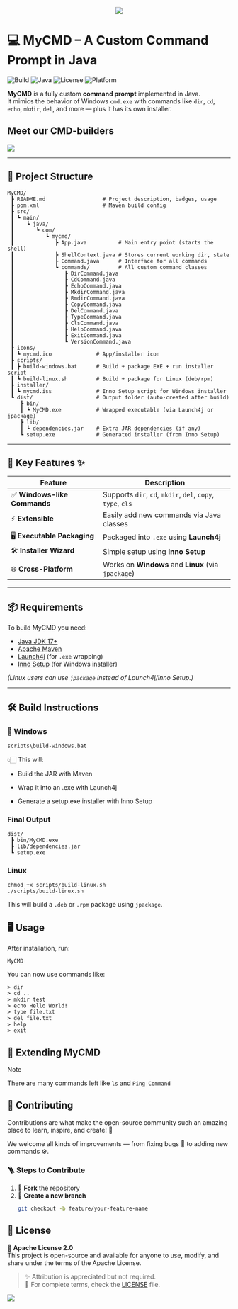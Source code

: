 <p align="center"><a name="readme-top"></a>
  <img src="https://capsule-render.vercel.app/api?type=waving&color=gradient&text=💻+Java+CMD&height=100&section=header"/>

</p>


# 💻 MyCMD – A Custom Command Prompt in Java

![Build](https://img.shields.io/badge/build-passing-brightgreen)
![Java](https://img.shields.io/badge/java-17+-blue)
![License](https://img.shields.io/badge/license-Apache-orange)
![Platform](https://img.shields.io/badge/platform-Windows%20%7C%20Linux-lightgrey)

**MyCMD** is a fully custom **command prompt** implemented in Java.  
It mimics the behavior of Windows `cmd.exe` with commands like `dir`, `cd`, `echo`, `mkdir`, `del`, and more — plus it has its own installer.

## Meet our CMD-builders

<a href="https://github.com/Drive-for-Java/MyCMD/graphs/contributors">
  <img src="https://contrib.rocks/image?repo=Drive-for-Java/MyCMD" />
</a>

---

## 📂 Project Structure
```
MyCMD/
 ┣ README.md                  # Project description, badges, usage
 ┣ pom.xml                    # Maven build config
 ┣ src/
 ┃ ┗ main/
 ┃    ┗ java/
 ┃       ┗ com/
 ┃          ┗ mycmd/
 ┃             ┣ App.java          # Main entry point (starts the shell)
 ┃             ┣ ShellContext.java # Stores current working dir, state
 ┃             ┣ Command.java      # Interface for all commands
 ┃             ┗ commands/         # All custom command classes
 ┃                ┣ DirCommand.java
 ┃                ┣ CdCommand.java
 ┃                ┣ EchoCommand.java
 ┃                ┣ MkdirCommand.java
 ┃                ┣ RmdirCommand.java
 ┃                ┣ CopyCommand.java
 ┃                ┣ DelCommand.java
 ┃                ┣ TypeCommand.java
 ┃                ┣ ClsCommand.java
 ┃                ┣ HelpCommand.java
 ┃                ┣ ExitCommand.java
 ┃                ┗ VersionCommand.java
 ┣ icons/
 ┃ ┗ mycmd.ico              # App/installer icon
 ┣ scripts/
 ┃ ┣ build-windows.bat      # Build + package EXE + run installer script
 ┃ ┗ build-linux.sh         # Build + package for Linux (deb/rpm)
 ┣ installer/
 ┃ ┗ mycmd.iss              # Inno Setup script for Windows installer
 ┗ dist/                    # Output folder (auto-created after build)
    ┣ bin/
    ┃ ┗ MyCMD.exe           # Wrapped executable (via Launch4j or jpackage)
    ┣ lib/
    ┃ ┗ dependencies.jar    # Extra JAR dependencies (if any)
    ┗ setup.exe             # Generated installer (from Inno Setup)
```


---

## 🚀 Key Features ✨

<div align="center">

| Feature | Description |
|---------|-------------|
| ✅ **Windows-like Commands** | Supports `dir`, `cd`, `mkdir`, `del`, `copy`, `type`, `cls` |
| ⚡ **Extensible** | Easily add new commands via Java classes |
| 🖥️ **Executable Packaging** | Packaged into `.exe` using **Launch4j** |
| 🛠️ **Installer Wizard** | Simple setup using **Inno Setup** |
| 🌐 **Cross-Platform** | Works on **Windows** and **Linux** (via `jpackage`) |

</div>

---


## 📦 Requirements

To build MyCMD you need:

- [Java JDK 17+](https://adoptium.net/)  
- [Apache Maven](https://maven.apache.org/)  
- [Launch4j](https://launch4j.sourceforge.net/) (for `.exe` wrapping)  
- [Inno Setup](https://jrsoftware.org/isinfo.php) (for Windows installer)  

*(Linux users can use `jpackage` instead of Launch4j/Inno Setup.)*

---

## 🛠️ Build Instructions

### 🔹 Windows
```bash
scripts\build-windows.bat
```
👆🏻 This will:

- Build the JAR with Maven

- Wrap it into an .exe with Launch4j

- Generate a setup.exe installer with Inno Setup

### Final Output 
```
dist/
 ┣ bin/MyCMD.exe
 ┣ lib/dependencies.jar
 ┗ setup.exe
```
### Linux 
```
chmod +x scripts/build-linux.sh
./scripts/build-linux.sh
```
This will build a `.deb` or `.rpm` package using `jpackage`.

## 🖥️ Usage

After installation, run:
```
MyCMD
```

You can now use commands like:
```
> dir
> cd ..
> mkdir test
> echo Hello World!
> type file.txt
> del file.txt
> help
> exit
```

## 🧩 Extending MyCMD
> [!NOTE]
> There are many commands left like `ls` and `Ping Command`

## 🤝 Contributing

Contributions are what make the open-source community such an amazing place to learn, inspire, and create! 💪  

We welcome all kinds of improvements — from fixing bugs 🐛 to adding new commands ⚙️.

### 🪜 Steps to Contribute

1. 🍴 **Fork** the repository  
2. 🌿 **Create a new branch**  
   ```bash
   git checkout -b feature/your-feature-name

## 📜 License

🧾 **Apache License 2.0**  
This project is open-source and available for anyone to use, modify, and share under the terms of the Apache License.

> ✨ Attribution is appreciated but not required.  
> 📎 For complete terms, check the [LICENSE](./LICENSE) file.



 <img src="https://capsule-render.vercel.app/api?type=waving&color=gradient&customColorList=6,11,20&height=120&section=footer&text=Java,%20Java,%20and%20My%20Java&fontSize=20&fontColor=fff&animation=twinkling"/>


